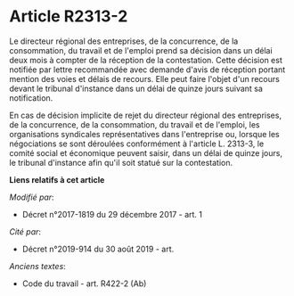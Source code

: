 # Article R2313-2

Le directeur régional des entreprises, de la concurrence, de la consommation, du travail et de l'emploi prend sa décision
dans un délai deux mois à compter de la réception de la contestation. Cette décision est notifiée par lettre recommandée avec
demande d'avis de réception portant mention des voies et délais de recours. Elle peut faire l'objet d'un recours devant le
tribunal d'instance dans un délai de quinze jours suivant sa notification.

En cas de décision implicite de rejet du directeur régional des entreprises, de la concurrence, de la consommation, du
travail et de l'emploi, les organisations syndicales représentatives dans l'entreprise ou, lorsque les négociations se sont
déroulées conformément à l'article L. 2313-3, le comité social et économique peuvent saisir, dans un délai de quinze jours,
le tribunal d'instance afin qu'il soit statué sur la contestation.

**Liens relatifs à cet article**

_Modifié par_:

  - Décret n°2017-1819 du 29 décembre 2017 - art. 1

_Cité par_:

  - Décret n°2019-914 du 30 août 2019 - art.

_Anciens textes_:

  - Code du travail - art. R422-2 (Ab)
